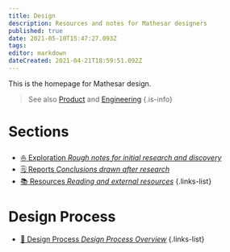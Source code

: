 ```yaml
---
title: Design
description: Resources and notes for Mathesar designers
published: true
date: 2021-05-10T15:47:27.093Z
tags: 
editor: markdown
dateCreated: 2021-04-21T18:59:51.092Z
---
```


This is the homepage for Mathesar design.

> See also [Product](/product) and [Engineering](/engineering)
{.is-info}


# Sections
- [:sailboat: Exploration *Rough notes for initial research and discovery*](/design/exploration)
- [:spiral_notepad: Reports *Conclusions drawn after research*](/design/reports)
- [:books: Resources *Reading and external resources*](/design/resources)
{.links-list}

# Design Process
- [:memo: Design Process *Design Process Overview*](/design/process)
{.links-list}
